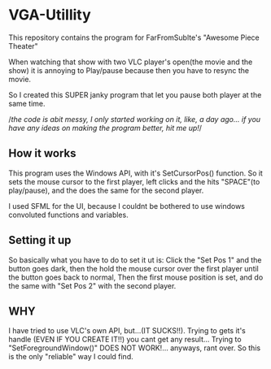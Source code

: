 # VGA-Utillity
This repository contains the program for FarFromSublte's "Awesome Piece Theater"

When watching that show with two VLC player's open(the movie and the show) it is annoying to Play/pause
because then you have to resync the movie.

So I created this SUPER janky program that let you pause both player at the same time.

/*the code is abit messy, I only started working on it, like, a day ago... if you have any ideas on making the program better, hit me up!*/

## How it works

This program uses the Windows API, with it's SetCursorPos() function.
So it sets the mouse cursor to the first player, left clicks and the hits "SPACE"(to play/pause),
and the does the same for the second player.

I used SFML for the UI, because I couldnt be bothered to use windows convoluted functions and variables.

## Setting it up

So basically what you have to do to set it ut is: Click the "Set Pos 1" and the button goes dark, then the hold the mouse cursor
over the first player until the button goes back to normal, Then the first mouse position is set, and do the same with "Set Pos 2" with the second player.

## WHY

I have tried to use VLC's own API, but...(IT SUCKS!!). Trying to gets it's handle (EVEN IF YOU CREATE IT!!) you cant get any result... Trying to "SetForegroundWindow()" DOES NOT WORK!... anyways, rant over.
So this is the only "reliable" way I could find.
